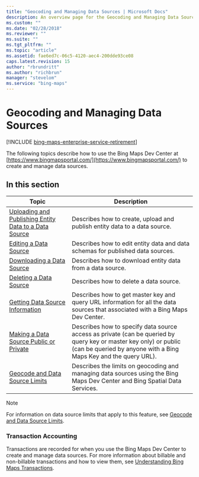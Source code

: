 ```yaml
---
title: "Geocoding and Managing Data Sources | Microsoft Docs"
description: An overview page for the Geocoding and Managing Data Sources section with links to articles that provide additional information.
ms.custom: ""
ms.date: "02/28/2018"
ms.reviewer: ""
ms.suite: ""
ms.tgt_pltfrm: ""
ms.topic: "article"
ms.assetid: fae6ed7c-06c5-4120-aec4-200dde93ce08
caps.latest.revision: 15
author: "rbrundritt"
ms.author: "richbrun"
manager: "stevelom"
ms.service: "bing-maps"
---
```


# Geocoding and Managing Data Sources

[!INCLUDE [bing-maps-enterprise-service-retirement](../../../includes/bing-maps-enterprise-service-retirement.md)]

The following topics describe how to use the Bing Maps Dev Center at [https://www.bingmapsportal.com/](https://www.bingmapsportal.com/) to create and manage data sources.  
  
## In this section  

|Topic|Description|  
|-|-|  
|[Uploading and Publishing Entity Data to a Data Source](uploading-and-publishing-entity-data-to-a-data-source.md)|Describes how to create, upload and publish entity data to a data source.|  
|[Editing a Data Source](editing-a-data-source.md)|Describes how to edit entity data and data schemas for published data sources.|  
|[Downloading a Data Source](downloading-a-data-source.md)|Describes how to download entity data from a data source.|  
|[Deleting a Data Source](deleting-a-data-source.md)|Describes how to delete a data source.|  
|[Getting Data Source Information](getting-data-source-information.md)|Describes how to get master key and query URL information for all the data sources that associated with a Bing Maps Dev Center.|  
|[Making a Data Source Public or Private](making-a-data-source-public-or-private.md)|Describes how to specify data source access as private (can be queried by query key or master key only) or public (can be queried by anyone with a Bing Maps Key and the query URL).|  
|[Geocode and Data Source Limits](../../../spatial-data-services/geocode-and-data-source-limits.md)|Describes the limits on geocoding and managing data sources using the Bing Maps Dev Center and Bing Spatial Data Services.|  
  
> [!NOTE]
>  For information on data source limits that apply to this feature, see [Geocode and Data Source Limits](../../../spatial-data-services/geocode-and-data-source-limits.md).  
  
### Transaction Accounting

 Transactions are recorded for when you use the Bing Maps Dev Center to create and manage data sources. For more information about billable and non-billable transactions and how to view them, see [Understanding Bing Maps Transactions](../understanding-bing-maps-transactions.md).